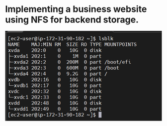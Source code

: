 # Implementing a business website using NFS for backend storage.

![alt text](<Screenshot 2024-04-17 140035.png>)